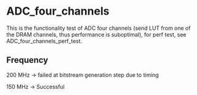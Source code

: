 # ADC_four_channels

This is the functionality test of ADC four channels (send LUT from one of the DRAM channels, thus performance is suboptimal), for perf test, see ADC_four_channels_perf_test. 

## Frequency

200 MHz -> failed at bitstream generation step due to timing

150 MHz -> Successful
